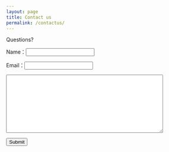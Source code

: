 ```yaml
---
layout: page
title: Contact us
permalink: /contactus/
---
```


Questions? 

<form method="post" action="example.cgi">

<p> Name：<input type="text" name="name"></p>
<p> Email：<input type="text" name="email"></p>
<textarea name="example" cols="50" rows="10"></textarea>
<p><input type="submit" value="Submit"></p>

</form>
